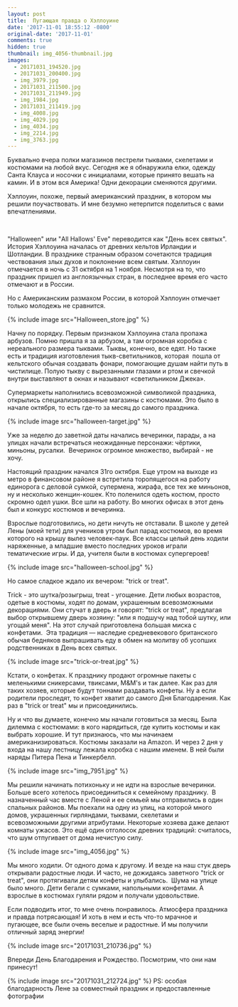 ```yaml
---
layout: post
title:  Пугающая правда о Хэллоуине
date: '2017-11-01 18:55:12 -0800'
original-date: '2017-11-01'
comments: true
hidden: true
thumbnail: img_4056-thumbnail.jpg
images:
  - 20171031_194520.jpg
  - 20171031_200400.jpg
  - img_3979.jpg
  - 20171031_211500.jpg
  - 20171031_211949.jpg
  - img_1984.jpg
  - 20171031_211419.jpg
  - img_4008.jpg
  - img_4029.jpg
  - img_4034.jpg
  - img_2214.jpg
  - img_3763.jpg
---
```


Буквально вчера полки магазинов пестрели тыквами, скелетами и костюмами на любой вкус. Сегодня же я обнаружила елки, одежду Санта Клауса и носочки с инициалами, которые принято вешать на камин. И в этом вся Америка! Одни декорации сменяются другими.

Хэллоуин, похоже, первый американский праздник, в котором мы решили поучаствовать. И мне безумно нетерпится поделиться с вами впечатлениями.
<!--separate--> 

"Halloween" или "All Hallows' Eve" переводится как "День всех святых". История Хэллоуина началась от древних кельтов Ирландии и Шотландии. В празднике странным образом сочетаются традиция чествования злых духов и поклонение всем святым. Хэллоуин отмечается в ночь с 31 октября на 1 ноября. Несмотря на то, что праздник пришел из англоязычных стран, в последнее время его часто отмечают и в России. 

Но с Американским размахом России, в которой Хэллоуин отмечает только молодежь не сравнится.

{% include image src="Halloween_store.jpg" %} 

Начну по порядку. Первым признаком Хэллоуина стала пропажа арбузов. Помню пришла я за арбузом, а там огромная коробка с нереального размера тыквами. Тыквы, конечно, все едят. Но также есть и традиция изготовления тыкв-светильников, которая  пошла от кельтского обычая создавать фонари, помогающие душам найти путь в чистилище. Полую тыкву с вырезанными глазами и ртом и свечкой внутри выставляют в окнах и называют «светильником Джека».

Супермаркеты наполнились всевозможной символикой праздника, открылись специализированные магазины с костюмами. Это было в начале октября, то есть где-то за месяц до самого праздника. 

{% include image src="halloween-target.jpg" %} 

Уже за неделю до заветной даты начались вечеринки, парады, а на улицах начали встречаться неожиданные персонажи: чёртики, миньоны, русалки. 
Вечеринок огромное множество, выбирай - не хочу. 

Настоящий праздник начался 31го октября. Еще утром на выходе из метро в финансовом районе я встретила торопящегося на работу единорога с деловой сумкой, супермена, жирафа, все тех же миньонов, ну и несколько женщин-кошек. Кто поленился одеть костюм, просто скромно одел ушки.
Все шли на работу. Во многих офисах в этот день был и конкурс костюмов и вечеринка. 

Взрослые подготовились, но дети ничуть не отставали. В школе у детей Лены (моей тети) для учеников утром был парад костюмов, во время которого на крышу вылез человек-паук. Все классы целый день ходили наряженные, а младшие вместо последних уроков играли тематические игры. И да, учителя были в костюмах супергероев!

{% include image src="halloween-school.jpg" %} 

Но самое сладкое ждало их вечером: "trick or treat". 

Trick - это шутка/розыгрыш, treat - угощение. Дети любых возрастов, одетые в костюмы, ходят по домам, украшенным всевозможными декорациями. Они стучат в дверь и говорят: "trick or treat", предлагая выбор открывшему дверь хозяину: "или я подшучу над тобой шутку, или угощай меня". На этот случай приготовлена большая миска с конфетами. 
Эта традиция — наследие средневекового британского обычая бедняков выпрашивать еду в обмен на молитву об усопших родственниках в День всех святых. 

{% include image src="trick-or-treat.jpg" %}

Кстати, о конфетах. К празднику продают огромные пакеты с меленькими сникерсами, твиксами, M&M's и так далее. Как раз для таких хозяев, которые будут тоннами раздавать конфеты. Ну а если родители проследят, то конфет хватит до самого Дня Благодарения. Как раз в "trick or treat" мы и присоединились. 

Ну и что вы думаете, конечно мы начали готовиться за месяц. Была дилемма с костюмами: в кого нарядиться, где купить костюмы и как выбрать хорошие. И тут признаюсь, что мы начинаем американизироваться. Костюмы заказали на Amazon.
И через 2 дня у входа на нашу лестницу лежала коробка с нашим именем. В ней были наряды Питера Пена и Тинкербелл. 

{% include image src="img_7951.jpg" %}

Мы решили начинать потихоньку и не идти на взрослые вечеринки. Больше всего хотелось присоединиться к семейному празднику. 
В назначенный час вместе с Леной и ее семьей мы отправились в один спальных районов. Мы поехали на одну из улиц, на которой много домов, украшенных гирляндами, тыквами, скелетами и всевозможными другими атрибутами. Некоторые хозяева даже делают комнаты ужасов. Это ещё один отголосок древних традиций: считалось, что шум отпугивает от дома нечистую силу.

{% include image src="img_4056.jpg" %}

Мы много ходили. От одного дома к другому. И везде на наш стук дверь открывали радостные люди. И часто, не дожидаясь заветного "trick or treat", они протягивали детям конфеты и улыбались. 
Шума на улице было много. Дети бегали с сумками, напольными конфетами. А взрослые в костюмах гуляли рядом и получали удовольствие.

Если подводить итог, то мне очень понравилось. Атмосфера праздника и правда потрясающая! И хоть в нем и есть что-то мрачное и пугающее, все были очень веселые и радостные. И мы получили отличный заряд энергии! 

{% include image src="20171031_210736.jpg" %}

Впереди День Благодарения и Рождество. Посмотрим, что они нам принесут!

{% include image src="20171031_212724.jpg" %}
PS: особая благодарность Лене за совместный праздник и предоставленные фотографии